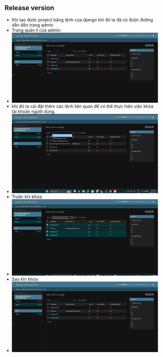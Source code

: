 ## Release version
- Khi tạo được project bằng lệnh của django khi đó ta đã có được đường dẫn đến trang admin
- Trang quản lí của admin:
- ![Trang quản lí user](image/image3_manage_user.jpg)
- khi đó ta cài đặt thêm các lệnh liên quan để có thể thực hiện việc khóa tài khoản người dùng.
- ![quyền khóa người dùng](image/image4_block_open.jpg)
- Trước khi khóa:
- ![Trước khi khóa](image/image5_before_block.jpg)
- Sau khi khóa:
- ![Trước khi khóa](image/image6_after_block.jpg)
